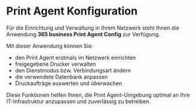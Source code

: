 # Print Agent Konfiguration

Für die Einrichtung und Verwaltung in Ihrem Netzwerk steht Ihnen die Anwendung **365 business Print Agent Config** zur Verfügung.

Mit dieser Anwendung können Sie:
- den Print Agent erstmals im Netzwerk einrichten  
- freigegebene Drucker verwalten  
- den Dienstmodus bzw. Verbindungsart ändern  
- die verwendete Datenbank anpassen  
- Druckaufträge auswerten und überwachen 

Diese Funktionen helfen Ihnen, die Print Agent-Umgebung optimal an Ihre IT-Infrastruktur anzupassen und zuverlässig zu betreiben.


